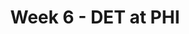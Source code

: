 ---
layout: game
title: Week 6 - DET at PHI
season: 2012
game_id: 2012_06_DET_PHI
away_team: DET
home_team: PHI
---